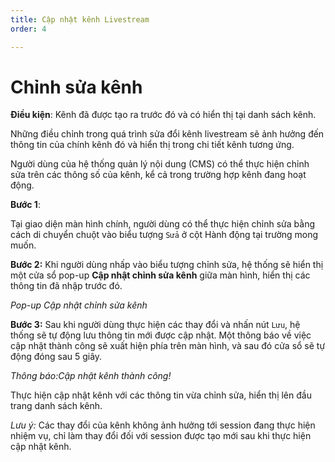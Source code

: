 ```yaml
---
title: Cập nhật kênh Livestream
order: 4

---
```


# Chỉnh sửa kênh
**Điều kiện**: Kênh đã được tạo ra trước đó và có hiển thị tại danh sách kênh.

Những điều chỉnh trong quá trình sửa đổi kênh livestream sẽ ảnh hưởng đến thông tin của chính kênh đó và hiển thị trong chi tiết kênh tương ứng.

Người dùng của hệ thống quản lý nội dung (CMS) có thể thực hiện chỉnh sửa trên các thông số của kênh, kể cả trong trường hợp kênh đang hoạt động.
 
**Bước 1**:

Tại giao diện màn hình chính, người dùng có thể thực hiện chỉnh sửa bằng cách di chuyển chuột vào biểu tượng `Sửa` ở cột Hành động tại trường mong muốn.

**Bước 2:** Khi người dùng nhấp vào biểu tượng chỉnh sửa, hệ thống sẽ hiển thị một cửa sổ pop-up **Cập nhật chỉnh sửa kênh** giữa màn hình, hiển thị các thông tin đã nhập trước đó.

<!-- ![]() -->

*Pop-up Cập nhật chỉnh sửa kênh*

**Bước 3:** Sau khi người dùng thực hiện các thay đổi và nhấn nút `Lưu`, hệ thống sẽ tự động lưu thông tin mới được cập nhật. Một thông báo về việc cập nhật thành công sẽ xuất hiện phía trên màn hình, và sau đó cửa sổ sẽ tự động đóng sau 5 giây.

*Thông báo:Cập nhật kênh thành công!*

Thực hiện cập nhật kênh với các thông tin vừa chỉnh sửa, hiển thị lên đầu trang danh sách kênh. 

*Lưu ý:* Các thay đổi của kênh không ảnh hưởng tới session đang thực hiện nhiệm vụ, chỉ làm thay đổi đối với session được tạo mới sau khi thực hiện cập nhật kênh.
